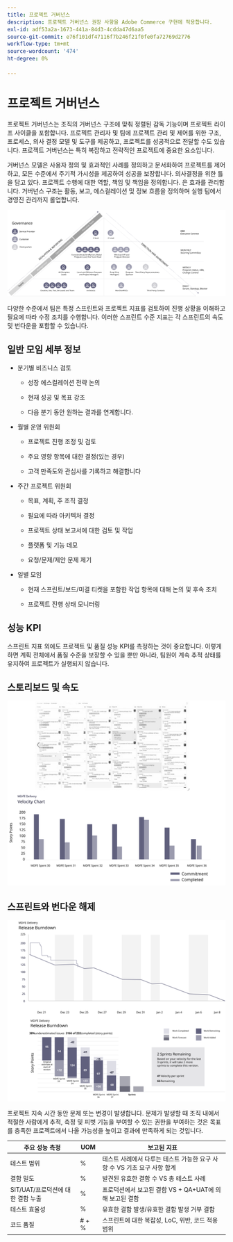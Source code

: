 ```yaml
---
title: 프로젝트 거버넌스
description: 프로젝트 거버넌스 권장 사항을 Adobe Commerce 구현에 적용합니다.
exl-id: adf53a2a-1673-441a-84d3-4cdda47d6aa5
source-git-commit: e76f101df47116f7b246f21f0fe0fa72769d2776
workflow-type: tm+mt
source-wordcount: '474'
ht-degree: 0%

---
```


# 프로젝트 거버넌스

프로젝트 거버넌스는 조직의 거버넌스 구조에 맞춰 정렬된 감독 기능이며 프로젝트 라이프 사이클을 포함합니다. 프로젝트 관리자 및 팀에 프로젝트 관리 및 제어를 위한 구조, 프로세스, 의사 결정 모델 및 도구를 제공하고, 프로젝트를 성공적으로 전달할 수도 있습니다. 프로젝트 거버넌스는 특히 복잡하고 전략적인 프로젝트에 중요한 요소입니다.

거버넌스 모델은 사용자 정의 및 효과적인 사례를 정의하고 문서화하여 프로젝트를 제어하고, 모든 수준에서 주기적 가시성을 제공하여 성공을 보장합니다. 의사결정을 위한 틀을 담고 있다. 프로젝트 수행에 대한 역할, 책임 및 책임을 정의합니다. 은 효과를 관리합니다. 거버넌스 구조는 활동, 보고, 에스컬레이션 및 정보 흐름을 정의하며 실행 팀에서 경영진 관리까지 롤업합니다.

![프로젝트 거버넌스 정보](../../assets/playbooks/project-governance.svg)

다양한 수준에서 팀은 특정 스프린트와 프로젝트 지표를 검토하여 진행 상황을 이해하고 필요에 따라 수정 조치를 수행합니다. 이러한 스프린트 수준 지표는 각 스프린트의 속도 및 번다운을 포함할 수 있습니다.

## 일반 모임 세부 정보

- 분기별 비즈니스 검토

   - 성장 에스컬레이션 전략 논의

   - 현재 성공 및 목표 강조

   - 다음 분기 동안 원하는 결과를 연계합니다.

- 월별 운영 위원회

   - 프로젝트 진행 조정 및 검토

   - 주요 영향 항목에 대한 결정(있는 경우)

   - 고객 만족도와 관심사를 기록하고 해결합니다

- 주간 프로젝트 위원회

   - 목표, 계획, 주 조직 결정

   - 필요에 따라 아키텍처 결정

   - 프로젝트 상태 보고서에 대한 검토 및 작업

   - 플랫폼 및 기능 데모

   - 요청/문제/제안 문제 제기

- 일별 모임

   - 현재 스프린트/보드/미결 티켓을 포함한 작업 항목에 대해 논의 및 후속 조치

   - 프로젝트 진행 상태 모니터링

## 성능 KPI

스프린트 지표 외에도 프로젝트 및 품질 성능 KPI를 측정하는 것이 중요합니다. 이렇게 하면 계획 전체에서 품질 수준을 보장할 수 있을 뿐만 아니라, 팀원이 계속 추적 상태를 유지하여 프로젝트가 실행되지 않습니다.

## 스토리보드 및 속도

![예제 간판 보드](../../assets/playbooks/kanban-board-chart.svg)

## 스프린트와 번다운 해제

![스프린트 및 해제 번다운 차트 예](../../assets/playbooks/sprint-release-burndown.svg)

프로젝트 지속 시간 동안 문제 또는 변경이 발생합니다. 문제가 발생할 때 조직 내에서 적절한 사람에게 추적, 측정 및 피벗 기능을 부여할 수 있는 권한을 부여하는 것은 목표를 충족한 프로젝트에서 나올 가능성을 높이고 결과에 만족하게 되는 것입니다.

<table>
<thead>
  <tr>
    <th>주요 성능 측정</th>
    <th>UOM</th>
    <th>보고된 지표</th>
  </tr>
</thead>
<tbody>
  <tr>
    <td>테스트 범위</td>
    <td>%</td>
    <td>테스트 사례에서 다루는 테스트 가능한 요구 사항 수 VS 기초 요구 사항 합계</td>
  </tr>
  <tr>
    <td>결함 밀도</td>
    <td>%</td>
    <td>발견된 유효한 결함 수 VS 총 테스트 사례</td>
  </tr>
  <tr>
    <td>SIT/UAT/프로덕션에 대한 결함 누출</td>
    <td>%</td>
    <td>프로덕션에서 보고된 결함 VS + QA+UAT에 의해 보고된 결함</td>
  </tr>
  <tr>
    <td>테스트 효율성</td>
    <td>%</td>
    <td>유효한 결함 발생/유효한 결함 발생 거부 결함</td>
  </tr>
  <tr>
    <td>코드 품질</td>
    <td># + %</td>
    <td>스프린트에 대한 복잡성, LoC, 위반, 코드 적용 범위</td>
  </tr>
</tbody>
</table>
